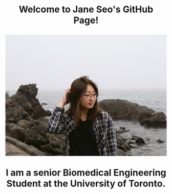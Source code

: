 <h1 align="center">
Welcome to Jane Seo's GitHub Page!
</h>


<p align="center">
  <img width="600" src=JHS.JPG>
</p>

I am a senior Biomedical Engineering Student at the University of Toronto.
